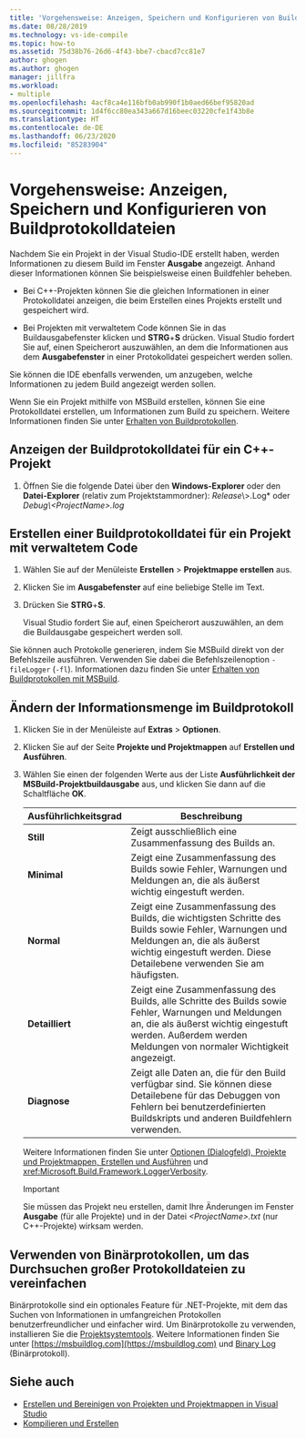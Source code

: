 ```yaml
---
title: 'Vorgehensweise: Anzeigen, Speichern und Konfigurieren von Buildprotokolldateien | Microsoft-Dokumentation'
ms.date: 08/28/2019
ms.technology: vs-ide-compile
ms.topic: how-to
ms.assetid: 75d38b76-26d6-4f43-bbe7-cbacd7cc81e7
author: ghogen
ms.author: ghogen
manager: jillfra
ms.workload:
- multiple
ms.openlocfilehash: 4acf8ca4e116bfb0ab990f1b0aed66bef95820ad
ms.sourcegitcommit: 1d4f6cc80ea343a667d16beec03220cfe1f43b8e
ms.translationtype: HT
ms.contentlocale: de-DE
ms.lasthandoff: 06/23/2020
ms.locfileid: "85283904"
---
```

# <a name="how-to-view-save-and-configure-build-log-files"></a>Vorgehensweise: Anzeigen, Speichern und Konfigurieren von Buildprotokolldateien

Nachdem Sie ein Projekt in der Visual Studio-IDE erstellt haben, werden Informationen zu diesem Build im Fenster **Ausgabe** angezeigt. Anhand dieser Informationen können Sie beispielsweise einen Buildfehler beheben.

- Bei C++-Projekten können Sie die gleichen Informationen in einer Protokolldatei anzeigen, die beim Erstellen eines Projekts erstellt und gespeichert wird. 

- Bei Projekten mit verwaltetem Code können Sie in das Buildausgabefenster klicken und **STRG**+**S** drücken. Visual Studio fordert Sie auf, einen Speicherort auszuwählen, an dem die Informationen aus dem **Ausgabefenster** in einer Protokolldatei gespeichert werden sollen.

Sie können die IDE ebenfalls verwenden, um anzugeben, welche Informationen zu jedem Build angezeigt werden sollen.

Wenn Sie ein Projekt mithilfe von MSBuild erstellen, können Sie eine Protokolldatei erstellen, um Informationen zum Build zu speichern. Weitere Informationen finden Sie unter [Erhalten von Buildprotokollen](../msbuild/obtaining-build-logs-with-msbuild.md).

## <a name="to-view-the-build-log-file-for-a-c-project"></a>Anzeigen der Buildprotokolldatei für ein C++-Projekt

1. Öffnen Sie die folgende Datei über den **Windows-Explorer** oder den **Datei-Explorer** (relativ zum Projektstammordner): *Release*\\<ProjectName>\>.Log* oder *Debug\\<ProjectName\>.log*

## <a name="to-create-a-build-log-file-for-a-managed-code-project"></a>Erstellen einer Buildprotokolldatei für ein Projekt mit verwaltetem Code

1. Wählen Sie auf der Menüleiste **Erstellen** > **Projektmappe erstellen** aus.

2. Klicken Sie im **Ausgabefenster** auf eine beliebige Stelle im Text.

3. Drücken Sie **STRG**+**S**.

   Visual Studio fordert Sie auf, einen Speicherort auszuwählen, an dem die Buildausgabe gespeichert werden soll.

Sie können auch Protokolle generieren, indem Sie MSBuild direkt von der Befehlszeile ausführen. Verwenden Sie dabei die Befehlszeilenoption `-fileLogger` (`-fl`). Informationen dazu finden Sie unter [Erhalten von Buildprotokollen mit MSBuild](../msbuild/obtaining-build-logs-with-msbuild.md).

## <a name="to-change-the-amount-of-information-included-in-the-build-log"></a>Ändern der Informationsmenge im Buildprotokoll

1. Klicken Sie in der Menüleiste auf **Extras** > **Optionen**.

2. Klicken Sie auf der Seite **Projekte und Projektmappen** auf **Erstellen und Ausführen**.

3. Wählen Sie einen der folgenden Werte aus der Liste **Ausführlichkeit der MSBuild-Projektbuildausgabe** aus, und klicken Sie dann auf die Schaltfläche **OK**.

    |Ausführlichkeitsgrad|Beschreibung|
    | - |-----------------|
    |**Still**|Zeigt ausschließlich eine Zusammenfassung des Builds an.|
    |**Minimal**|Zeigt eine Zusammenfassung des Builds sowie Fehler, Warnungen und Meldungen an, die als äußerst wichtig eingestuft werden.|
    |**Normal**|Zeigt eine Zusammenfassung des Builds, die wichtigsten Schritte des Builds sowie Fehler, Warnungen und Meldungen an, die als äußerst wichtig eingestuft werden. Diese Detailebene verwenden Sie am häufigsten.|
    |**Detailliert**|Zeigt eine Zusammenfassung des Builds, alle Schritte des Builds sowie Fehler, Warnungen und Meldungen an, die als äußerst wichtig eingestuft werden. Außerdem werden Meldungen von normaler Wichtigkeit angezeigt.|
    |**Diagnose**|Zeigt alle Daten an, die für den Build verfügbar sind. Sie können diese Detailebene für das Debuggen von Fehlern bei benutzerdefinierten Buildskripts und anderen Buildfehlern verwenden.|

     Weitere Informationen finden Sie unter [Optionen (Dialogfeld), Projekte und Projektmappen, Erstellen und Ausführen](../ide/reference/options-dialog-box-projects-and-solutions-build-and-run.md) und <xref:Microsoft.Build.Framework.LoggerVerbosity>.

    > [!IMPORTANT]
    > Sie müssen das Projekt neu erstellen, damit Ihre Änderungen im Fenster **Ausgabe** (für alle Projekte) und in der Datei *\<ProjectName>.txt* (nur C++-Projekte) wirksam werden.

## <a name="use-binary-logs-to-make-it-easier-to-browse-large-log-files"></a>Verwenden von Binärprotokollen, um das Durchsuchen großer Protokolldateien zu vereinfachen

Binärprotokolle sind ein optionales Feature für .NET-Projekte, mit dem das Suchen von Informationen in umfangreichen Protokollen benutzerfreundlicher und einfacher wird. Um Binärprotokolle zu verwenden, installieren Sie die [Projektsystemtools](https://marketplace.visualstudio.com/items?itemName=VisualStudioProductTeam.ProjectSystemTools). Weitere Informationen finden Sie unter [https://msbuildlog.com](https://msbuildlog.com) und [Binary Log](https://github.com/microsoft/msbuild/blob/master/documentation/wiki/Binary-Log.md) (Binärprotokoll).

## <a name="see-also"></a>Siehe auch

- [Erstellen und Bereinigen von Projekten und Projektmappen in Visual Studio](../ide/building-and-cleaning-projects-and-solutions-in-visual-studio.md)
- [Kompilieren und Erstellen](../ide/compiling-and-building-in-visual-studio.md)
